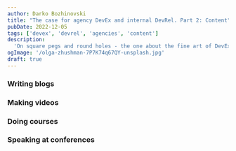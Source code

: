 ```yaml
---
author: Darko Bozhinovski
title: "The case for agency DevEx and internal DevRel. Part 2: Content"
pubDate: 2022-12-05
tags: ['devex', 'devrel', 'agencies', 'content']
description:
  'On square pegs and round holes - the one about the fine art of DevEx. In agencies. And why it makes sense.'
ogImage: '/olga-zhushman-7P7K74q67QY-unsplash.jpg'
draft: true
---
```


### Writing blogs

### Making videos

### Doing courses

### Speaking at conferences
